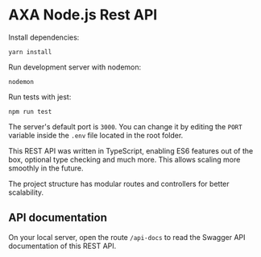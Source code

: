 # AXA Node.js Rest API


Install dependencies:
```
yarn install
```
Run development server with nodemon:
```
nodemon
```
Run tests with jest:
```
npm run test
```

The server's default port is ``3000``. You can change it by editing the ``PORT`` variable inside the ``.env`` file located in the root folder.

This REST API was written in TypeScript, enabling ES6 features out of the box, optional type checking and much more. This allows scaling more smoothly in the future.

The project structure has modular routes and controllers for better scalability.

## API documentation
On your local server, open the route ``/api-docs`` to read the Swagger API documentation of this REST API.